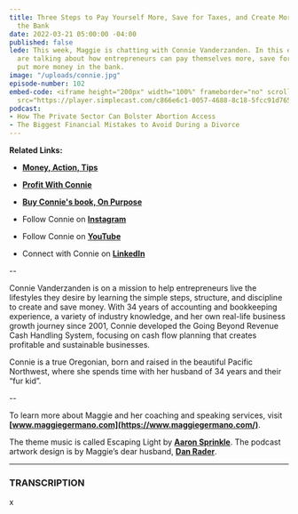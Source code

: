 ```yaml
---
title: Three Steps to Pay Yourself More, Save for Taxes, and Create More Money in
  the Bank
date: 2022-03-21 05:00:00 -04:00
published: false
lede: This week, Maggie is chatting with Connie Vanderzanden. In this episode, they
  are talking about how entrepreneurs can pay themselves more, save for taxes, and
  put more money in the bank.
image: "/uploads/connie.jpg"
episode-number: 102
embed-code: <iframe height="200px" width="100%" frameborder="no" scrolling="no" seamless
  src="https://player.simplecast.com/c866e6c1-0057-4688-8c18-5fcc91d76592?dark=false"></iframe>
podcast:
- How The Private Sector Can Bolster Abortion Access
- The Biggest Financial Mistakes to Avoid During a Divorce
---
```


**Related Links:**

* **[Money, Action, Tips](https://www.profitwithconnie.com/money-action-tips/)**

* **[Profit With Connie](https://www.profitwithconnie.com/)**

* **[Buy Connie's book, On Purpose](https://www.amazon.com/Purpose-Strategies-Reclaim-Power-Change/dp/1733272119/ref=sr_1_1?crid=2TFQEJKBZI4JP&keywords=connie\+vanderzanden&qid=1646333608&sprefix=connie\+vanderzanden%2Caps%2C67&sr=8-1)**

* Follow Connie on **[Instagram](https://www.instagram.com/connie.vanderzanden/)**

* Follow Connie on **[YouTube](https://www.youtube.com/channel/UCZ0XcjtRZgw41nBk6dxS90w)**

* Connect with Connie on **[LinkedIn](https://www.linkedin.com/in/connievanderzanden1/)**

--

Connie Vanderzanden is on a mission to help entrepreneurs live the lifestyles they desire by learning the simple steps, structure, and discipline to create and save money. With 34 years of accounting and bookkeeping experience, a variety of industry knowledge, and her own real-life business growth journey since 2001, Connie developed the Going Beyond Revenue Cash Handling System, focusing on cash flow planning that creates profitable and sustainable businesses.

Connie is a true Oregonian, born and raised in the beautiful Pacific Northwest, where she spends time with her husband of 34 years and their “fur kid”.

--

To learn more about Maggie and her coaching and speaking services, visit **[www.maggiegermano.com](https://www.maggiegermano.com/)**.

The theme music is called Escaping Light by **[Aaron Sprinkle](http://aaronsprinklemusic.com/)**. The podcast artwork design is by Maggie’s dear husband, **[Dan Rader](https://danrdesign.com/)**.

---

### TRANSCRIPTION

x